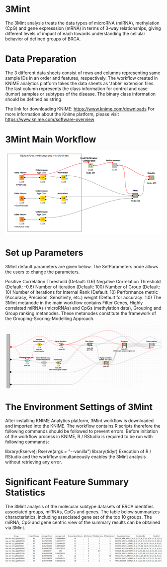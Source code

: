 # 3Mint

The 3Mint analysis treats the data types of microRNA (miRNA), methylation (CpG) and gene expresssion (mRNA) in terms of 3-way relationships, giving different levels of impact of each towards understanding the cellular behavior of defined groups of BRCA.

# Data Preparation
The 3 different data sheets consist of rows and columns representing same sample IDs in an order and features, respectively. The workflow created in KNIME analytics platform takes the data sheets as ‘.table’ extension files. The last column represents the class information for control and case (tumor) samples or subtypes of the disease. The binary class information should be defined as string.

The link for downloading KNIME: https://www.knime.com/downloads
For more information about the Knime platform, please visit https://www.knime.com/software-overview

# 3Mint Main Workflow

 ![alt text](https://github.com/Miray-Unlu/3Mint/blob/main/Images/3mint_main_workflow.PNG?raw=true)

# Set up Parameters
3Mint default parameters are given below. The SetParameters node allows the users to change the parameters.

Positive Correlation Threshold (Default: 0.6)
Negative Correlation Threshold (Default: -0.6)
Number of iteration (Default: 100)
Number of Group (Default: 10)
Number of iterations for Internal Rank (Default: 10)
Performance metric (Accuracy, Precision, Sensitivity, etc.) weight (Default for accuracy: 1.0)
The 3Mint metanode in the main workflow contains Filter Genes, Highly correlated miRNAs (microRNAs) and CpGs (methylation data), Grouping and Group ranking metanodes. These metanodes constitute the framework of the Grouping-Scoring-Modelling Approach.

![alt text](https://github.com/Miray-Unlu/3Mint/blob/main/Images/GSM_approach_in_3Mint.PNG?raw=true)

# The Environment Settings of 3Mint
After installing KNIME Analytics platform, 3Mint workflow is downloaded and imported into the KNIME. The workflow contains R scripts therefore the following commands should be followed to prevent errors. Before initiation of the workflow process in KNIME, R / RStudio is required to be run with following commands:

library(Rserve);
Rserve(args = "--vanilla")
library(tidyr)
Execution of R / RStudio and the workflow simultaneously enables the 3Mint analysis without retrieving any error.

# Significant Feature Summary Statistics
The 3Mint analysis of the molecular subtype datasets of BRCA identifies associated groups, miRNAs, CpGs and genes. The table below summarizes characteristics, including associated gene set of the top 10 groups. The miRNA, CpG and gene centric view of the summary results can be obtained via 3Mint.

![alt text](https://github.com/Miray-Unlu/3Mint/blob/main/Images/Group_statistics.PNG?raw=true)
